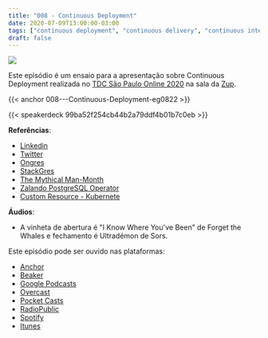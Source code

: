 ```yaml
---
title: "008 - Continuous Deployment"
date: 2020-07-09T13:00:00-03:00
tags: ["continuous deployment", "continuous delivery", "continuous integration", "load balancer"]
draft: false
---
```

![](/images/pontocafe_008.png)

Este episódio é um ensaio para a apresentação sobre Continuous Deployment realizada no [TDC São Paulo Online 2020](https://thedevconf.com/tdc/2020/sampaonline/trilhas) na sala da [Zup](https://www.zup.com.br/). 

{{< anchor 008---Continuous-Deployment-eg0822 >}}

{{< speakerdeck 99ba52f254cb44b2a79ddf4b01b7c0eb >}}

**Referências**:
* [Linkedin](https://www.linkedin.com/in/fabriziomello)
* [Twitter](https://twitter/fabriziomello)
* [Ongres](httpts://ongres.com/)
* [StackGres](https://stackgres.io/)
* [The Mythical Man-Month](https://www.amazon.com/Mythical-Man-Month-Software-Engineering-Anniversary/dp/0201835959)
* [Zalando PostgreSQL Operator](https://github.com/zalando/postgres-operator)
* [Custom Resource - Kubernete](https://kubernetes.io/docs/concepts/extend-kubernetes/api-extension/custom-resources/)


**Áudios**:
* A vinheta de abertura é "I Know Where You've Been" de Forget the Whales e fechamento é Ultradémon de Sors.

Este episódio pode ser ouvido nas plataformas:
* [Anchor](https://anchor.fm/pontocafe)
* [Beaker](https://www.breaker.audio/ponto-cafe)
* [Google Podcasts](https://www.google.com/podcasts?feed=aHR0cHM6Ly9hbmNob3IuZm0vcy81OWRkZTI0L3BvZGNhc3QvcnNz)
* [Overcast](https://overcast.fm/itunes1513597862/pontocaf-podcast-uma-conversa-sobre-tecnologias-e-as-coisas-que-est-o-em-volta)
* [Pocket Casts](https://pca.st/1cbp2reg)
* [RadioPublic](https://radiopublic.com/ponto-caf-G2pjqv)
* [Spotify](https://open.spotify.com/show/3HzpEbfhFBGPNba8PADIhP)
* [Itunes](https://podcasts.apple.com/us/podcast/pontocaf%C3%A9-podcast-%C3%A9-uma-conversa-sobre-tecnologias/id1513597862)